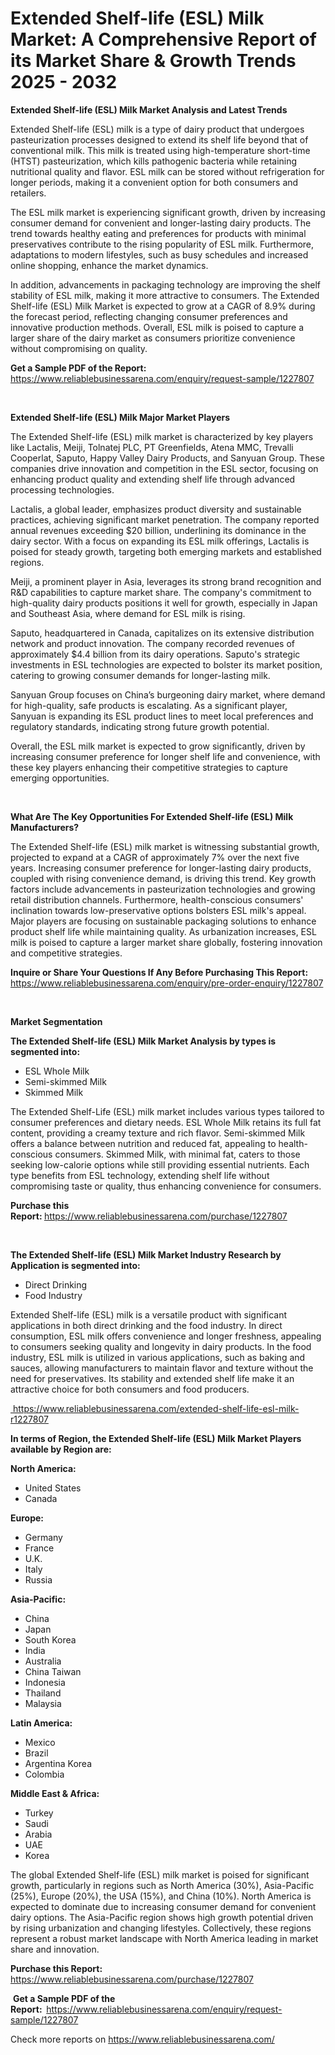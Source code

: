 <p><h1>Extended Shelf-life (ESL) Milk Market: A Comprehensive Report of its Market Share & Growth Trends 2025 - 2032</h1></p><p><strong>Extended Shelf-life (ESL) Milk Market Analysis and Latest Trends</strong></p>
<p><p>Extended Shelf-life (ESL) milk is a type of dairy product that undergoes pasteurization processes designed to extend its shelf life beyond that of conventional milk. This milk is treated using high-temperature short-time (HTST) pasteurization, which kills pathogenic bacteria while retaining nutritional quality and flavor. ESL milk can be stored without refrigeration for longer periods, making it a convenient option for both consumers and retailers.</p><p>The ESL milk market is experiencing significant growth, driven by increasing consumer demand for convenient and longer-lasting dairy products. The trend towards healthy eating and preferences for products with minimal preservatives contribute to the rising popularity of ESL milk. Furthermore, adaptations to modern lifestyles, such as busy schedules and increased online shopping, enhance the market dynamics.</p><p>In addition, advancements in packaging technology are improving the shelf stability of ESL milk, making it more attractive to consumers. The Extended Shelf-life (ESL) Milk Market is expected to grow at a CAGR of 8.9% during the forecast period, reflecting changing consumer preferences and innovative production methods. Overall, ESL milk is poised to capture a larger share of the dairy market as consumers prioritize convenience without compromising on quality.</p></p>
<p><strong>Get a Sample PDF of the Report:&nbsp;</strong> <a href="https://www.reliablebusinessarena.com/enquiry/request-sample/1227807?utm_campaign=2805&utm_medium=2&utm_source=Github&utm_content=ia&utm_term=07042025&utm_id=extended-shelf-life-esl-milk">https://www.reliablebusinessarena.com/enquiry/request-sample/1227807</a></p>
<p>&nbsp;</p>
<p><strong>Extended Shelf-life (ESL) Milk Major Market Players</strong></p>
<p><p>The Extended Shelf-life (ESL) milk market is characterized by key players like Lactalis, Meiji, Tolnatej PLC, PT Greenfields, Atena MMC, Trevalli Cooperlat, Saputo, Happy Valley Dairy Products, and Sanyuan Group. These companies drive innovation and competition in the ESL sector, focusing on enhancing product quality and extending shelf life through advanced processing technologies.</p><p>Lactalis, a global leader, emphasizes product diversity and sustainable practices, achieving significant market penetration. The company reported annual revenues exceeding $20 billion, underlining its dominance in the dairy sector. With a focus on expanding its ESL milk offerings, Lactalis is poised for steady growth, targeting both emerging markets and established regions.</p><p>Meiji, a prominent player in Asia, leverages its strong brand recognition and R&D capabilities to capture market share. The company's commitment to high-quality dairy products positions it well for growth, especially in Japan and Southeast Asia, where demand for ESL milk is rising.</p><p>Saputo, headquartered in Canada, capitalizes on its extensive distribution network and product innovation. The company recorded revenues of approximately $4.4 billion from its dairy operations. Saputo's strategic investments in ESL technologies are expected to bolster its market position, catering to growing consumer demands for longer-lasting milk.</p><p>Sanyuan Group focuses on China’s burgeoning dairy market, where demand for high-quality, safe products is escalating. As a significant player, Sanyuan is expanding its ESL product lines to meet local preferences and regulatory standards, indicating strong future growth potential.</p><p>Overall, the ESL milk market is expected to grow significantly, driven by increasing consumer preference for longer shelf life and convenience, with these key players enhancing their competitive strategies to capture emerging opportunities.</p></p>
<p>&nbsp;</p>
<p><strong>What Are The Key Opportunities For Extended Shelf-life (ESL) Milk Manufacturers?</strong></p>
<p><p>The Extended Shelf-life (ESL) milk market is witnessing substantial growth, projected to expand at a CAGR of approximately 7% over the next five years. Increasing consumer preference for longer-lasting dairy products, coupled with rising convenience demand, is driving this trend. Key growth factors include advancements in pasteurization technologies and growing retail distribution channels. Furthermore, health-conscious consumers' inclination towards low-preservative options bolsters ESL milk's appeal. Major players are focusing on sustainable packaging solutions to enhance product shelf life while maintaining quality. As urbanization increases, ESL milk is poised to capture a larger market share globally, fostering innovation and competitive strategies.</p></p>
<p><strong>Inquire or Share Your Questions If Any Before Purchasing This Report:</strong> <a href="https://www.reliablebusinessarena.com/enquiry/pre-order-enquiry/1227807?utm_campaign=2805&utm_medium=2&utm_source=Github&utm_content=ia&utm_term=07042025&utm_id=extended-shelf-life-esl-milk">https://www.reliablebusinessarena.com/enquiry/pre-order-enquiry/1227807</a></p>
<p>&nbsp;</p>
<p><strong>Market Segmentation</strong></p>
<p><strong>The Extended Shelf-life (ESL) Milk Market Analysis by types is segmented into:</strong></p>
<p><ul><li>ESL Whole Milk</li><li>Semi-skimmed Milk</li><li>Skimmed Milk</li></ul></p>
<p><p>The Extended Shelf-Life (ESL) milk market includes various types tailored to consumer preferences and dietary needs. ESL Whole Milk retains its full fat content, providing a creamy texture and rich flavor. Semi-skimmed Milk offers a balance between nutrition and reduced fat, appealing to health-conscious consumers. Skimmed Milk, with minimal fat, caters to those seeking low-calorie options while still providing essential nutrients. Each type benefits from ESL technology, extending shelf life without compromising taste or quality, thus enhancing convenience for consumers.</p></p>
<p><strong>Purchase this Report:&nbsp;</strong><a href="https://www.reliablebusinessarena.com/purchase/1227807?utm_campaign=2805&utm_medium=2&utm_source=Github&utm_content=ia&utm_term=07042025&utm_id=extended-shelf-life-esl-milk">https://www.reliablebusinessarena.com/purchase/1227807</a></p>
<p>&nbsp;</p>
<p><strong>The Extended Shelf-life (ESL) Milk Market Industry Research by Application is segmented into:</strong></p>
<p><ul><li>Direct Drinking</li><li>Food Industry</li></ul></p>
<p><p>Extended Shelf-life (ESL) milk is a versatile product with significant applications in both direct drinking and the food industry. In direct consumption, ESL milk offers convenience and longer freshness, appealing to consumers seeking quality and longevity in dairy products. In the food industry, ESL milk is utilized in various applications, such as baking and sauces, allowing manufacturers to maintain flavor and texture without the need for preservatives. Its stability and extended shelf life make it an attractive choice for both consumers and food producers.</p></p>
<p><a href="https://www.reliablebusinessarena.com/extended-shelf-life-esl-milk-r1227807?utm_campaign=2805&utm_medium=2&utm_source=Github&utm_content=ia&utm_term=07042025&utm_id=extended-shelf-life-esl-milk">&nbsp;https://www.reliablebusinessarena.com/extended-shelf-life-esl-milk-r1227807</a></p>
<p><strong>In terms of Region, the Extended Shelf-life (ESL) Milk Market Players available by Region are:</strong></p>
<p>
    <p> <strong> North America: </strong>
        <ul>
            <li>United States</li>
            <li>Canada</li>
        </ul>
        </p> 
    <p> <strong> Europe: </strong>
        <ul>
            <li>Germany</li>
            <li>France</li>
            <li>U.K.</li>
            <li>Italy</li>
            <li>Russia</li>
        </ul>
        </p> 
    <p> <strong> Asia-Pacific: </strong>
        <ul>
            <li>China</li>
            <li>Japan</li>
            <li>South Korea</li>
            <li>India</li>
            <li>Australia</li>
            <li>China Taiwan</li>
            <li>Indonesia</li>
            <li>Thailand</li>
            <li>Malaysia</li>
        </ul>
        </p> 
    <p> <strong> Latin America: </strong>
        <ul>
            <li>Mexico</li>
            <li>Brazil</li>
            <li>Argentina Korea</li>
            <li>Colombia</li>
        </ul>
        </p> 
    <p> <strong> Middle East & Africa: </strong>
        <ul>
            <li>Turkey</li>
            <li>Saudi</li>
            <li>Arabia</li>
            <li>UAE</li>
            <li>Korea</li>
        </ul>
    </p>
    </p>
<p><p>The global Extended Shelf-life (ESL) milk market is poised for significant growth, particularly in regions such as North America (30%), Asia-Pacific (25%), Europe (20%), the USA (15%), and China (10%). North America is expected to dominate due to increasing consumer demand for convenient dairy options. The Asia-Pacific region shows high growth potential driven by rising urbanization and changing lifestyles. Collectively, these regions represent a robust market landscape with North America leading in market share and innovation.</p></p>
<p><strong>Purchase this Report: </strong><a href="https://www.reliablebusinessarena.com/purchase/1227807?utm_campaign=2805&utm_medium=2&utm_source=Github&utm_content=ia&utm_term=07042025&utm_id=extended-shelf-life-esl-milk">https://www.reliablebusinessarena.com/purchase/1227807</a></p>
<p>&nbsp;<strong>Get a Sample PDF of the Report:&nbsp;&nbsp;</strong><a href="https://www.reliablebusinessarena.com/enquiry/request-sample/1227807?utm_campaign=2805&utm_medium=2&utm_source=Github&utm_content=ia&utm_term=07042025&utm_id=extended-shelf-life-esl-milk">https://www.reliablebusinessarena.com/enquiry/request-sample/1227807</a></p>
<p><strong></strong></p>
<p>Check more reports on <a href="https://www.reliablebusinessarena.com/?utm_campaign=2805&utm_medium=2&utm_source=Github&utm_content=ia&utm_term=07042025&utm_id=extended-shelf-life-esl-milk">https://www.reliablebusinessarena.com/</a></p>